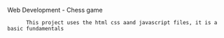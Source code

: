 Web Development - Chess game 

          This project uses the html css aand javascript files, it is a basic fundamentals 
